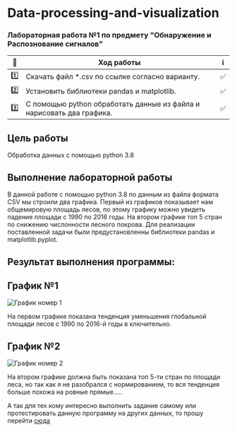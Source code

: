 # Data-processing-and-visualization #

### Лабораторная работа №1 по предмету "Обнаружение и Распознование сигналов" ###

| 🔢  | Ход работы   | ℹ️ |
| ------------- | ------------- |------------- |
| 1️⃣  |  Скачать файл *.csv по ссылке согласно варианту.  | ✅ |
| 2️⃣ | Установить библиотеки pandas и matplotlib.  |✅  |
| 3️⃣ | С помощью python обработать данные из файла и нарисовать два графика.  |✅  |


Цель работы 
----------
Обработка данных с помощью python 3.8

Выполнение лабораторной работы 
----------
В данной работе с помощью python 3.8 по данным из файла формата CSV мы строили два графика. Первый из графиков показывает нам общемировую площадь лесов, по этому графику можно увидеть падение площади с 1990 по 2016 годы. На втором графике топ 5 стран по снижению числонности лесного покрова. 
Для реализации поставленной задачи были предустановленны библиотеки pandas и  matplotlib.pyplot.

## Результат выполнения программы: ## 

График №1 
----------
![График номер 1](https://bmstu.codes/MorozoFF/lr-1-opc/-/raw/741e96b65679f9049f4e80f11d09ad7790db32d6/Снимок_экрана_2021-03-12_в_12.56.04.png)

На первом графике показана тенденция уменьшения глобальной площади лесов с 1990 по 2016-й годы в ключительно. 

График №2 
----------
![График номер 2](https://bmstu.codes/MorozoFF/lr-1-opc/-/raw/741e96b65679f9049f4e80f11d09ad7790db32d6/Снимок_экрана_2021-03-12_в_12.55.56.png)


 На втором графике должна быть показана топ 5-ти стран по площади леса, но так как я не разобрался с нормированием, то вся тенденция больше похожа на ровные прямые.....
 
А так для тех кому интересно выполнить задание самому или протестировать данную программу на других данных, то прошу перейти [сюда](https://drive.google.com/drive/folders/1b_molbj8z6JhHV6r178AeI1XpQezehsm?usp=sharing "Практикум по машинному обучению")
